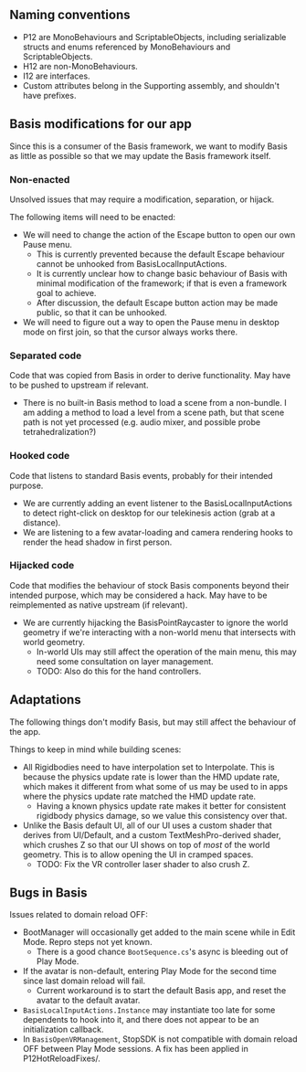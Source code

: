﻿## Naming conventions

- P12 are MonoBehaviours and ScriptableObjects, including serializable structs and enums referenced by MonoBehaviours and ScriptableObjects.
- H12 are non-MonoBehaviours.
- I12 are interfaces.
- Custom attributes belong in the Supporting assembly, and shouldn't have prefixes.

## Basis modifications for our app

Since this is a consumer of the Basis framework, we want to modify Basis as little as possible so that we may update the Basis
framework itself.

### Non-enacted

Unsolved issues that may require a modification, separation, or hijack.

The following items will need to be enacted:
- We will need to change the action of the Escape button to open our own Pause menu.
  - This is currently prevented because the default Escape behaviour cannot be unhooked from BasisLocalInputActions.
  - It is currently unclear how to change basic behaviour of Basis with minimal modification of the framework; if that is even a framework goal to achieve.
  - After discussion, the default Escape button action may be made public, so that it can be unhooked.
- We will need to figure out a way to open the Pause menu in desktop mode on first join, so that the cursor always works there.

### Separated code

Code that was copied from Basis in order to derive functionality. May have to be pushed to upstream if relevant.

- There is no built-in Basis method to load a scene from a non-bundle. I am adding a method to load a level from a scene path,
  but that scene path is not yet processed (e.g. audio mixer, and possible probe tetrahedralization?)

### Hooked code

Code that listens to standard Basis events, probably for their intended purpose.
- We are currently adding an event listener to the BasisLocalInputActions to detect right-click on desktop for our telekinesis action (grab at a distance).
- We are listening to a few avatar-loading and camera rendering hooks to render the head shadow in first person.

### Hijacked code

Code that modifies the behaviour of stock Basis components beyond their intended purpose, which may be considered a hack.
May have to be reimplemented as native upstream (if relevant).

- We are currently hijacking the BasisPointRaycaster to ignore the world geometry if we're interacting with a non-world menu that intersects with world geometry.
    - In-world UIs may still affect the operation of the main menu, this may need some consultation on layer management.
    - TODO: Also do this for the hand controllers.

## Adaptations

The following things don't modify Basis, but may still affect the behaviour of the app.

Things to keep in mind while building scenes:

- All Rigidbodies need to have interpolation set to Interpolate. This is because the physics update rate is lower than the HMD update rate,
  which makes it different from what some of us may be used to in apps where the physics update rate matched the HMD update rate.
  - Having a known physics update rate makes it better for consistent rigidbody physics damage, so we value this consistency over that.
- Unlike the Basis default UI, all of our UI uses a custom shader that derives from UI/Default, and a custom TextMeshPro-derived shader, which
  crushes Z so that our UI shows on top of *most* of the world geometry. This is to allow opening the UI in cramped spaces.
  - TODO: Fix the VR controller laser shader to also crush Z.

## Bugs in Basis

Issues related to domain reload OFF:
- BootManager will occasionally get added to the main scene while in Edit Mode. Repro steps not yet known.
  - There is a good chance `BootSequence.cs`'s async is bleeding out of Play Mode.
- If the avatar is non-default, entering Play Mode for the second time since last domain reload will fail.
  - Current workaround is to start the default Basis app, and reset the avatar to the default avatar.
- `BasisLocalInputActions.Instance` may instantiate too late for some dependents to hook into it, and there does not appear to be
  an initialization callback.
- In `BasisOpenVRManagement`, StopSDK is not compatible with domain reload OFF between Play Mode sessions. A fix has been applied in P12HotReloadFixes/.
